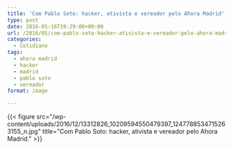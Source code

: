 ```yaml
---
title: 'Com Pablo Soto: hacker, ativista e vereador pelo Ahora Madrid'
type: post
date: 2016-05-16T19:29:06+00:00
url: /2016/05/com-pablo-soto-hacker-ativista-e-vereador-pelo-ahora-madrid/
categories:
  - Cotidiano
tags:
  - ahora madrid
  - hacker
  - madrid
  - pablo soto
  - vereador
format: image

---
```

{{< figure src="/wp-content/uploads/2016/12/13312826_10209594550479397_1247788534715263155_n.jpg" title="Com Pablo Soto: hacker, ativista e vereador pelo Ahora Madrid." >}}

